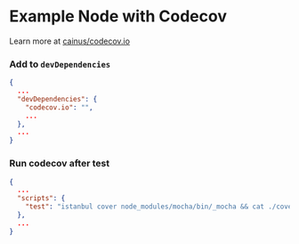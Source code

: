Example Node with Codecov
=========================

Learn more at [cainus/codecov.io](https://github.com/cainus/codecov.io)

### Add to `devDependencies`
```json
{
  ...
  "devDependencies": {
    "codecov.io": "",
    ...
  },
  ...
}
```

### Run codecov after test
```json
{
  ...
  "scripts": {
    "test": "istanbul cover node_modules/mocha/bin/_mocha && cat ./coverage/coverage.json | node_modules/codecov.io/bin/codecov.io.js"
  },
  ...
}
```
